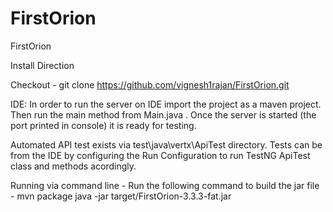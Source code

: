 # FirstOrion

FirstOrion

Install Direction

Checkout - 
 git clone https://github.com/vignesh1rajan/FirstOrion.git
 
  IDE:
     In order to run the server on IDE import the project as a maven project. Then run the main method from Main.java . Once the server is started (the port printed in console) it is ready for testing. 

Automated API test exists via test\java\vertx\ApiTest directory. Tests can be from the IDE by configuring the Run Configuration to run TestNG ApiTest class and methods acordingly.

Running via command line -
  Run the following command to build the jar file - 
     mvn package
     java -jar target/FirstOrion-3.3.3-fat.jar
   
   
   
